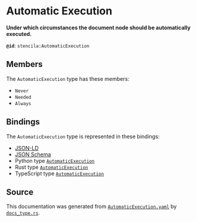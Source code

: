 # Automatic Execution

**Under which circumstances the document node should be automatically executed.**

**`@id`**: `stencila:AutomaticExecution`

## Members

The `AutomaticExecution` type has these members:

- `Never`
- `Needed`
- `Always`

## Bindings

The `AutomaticExecution` type is represented in these bindings:

- [JSON-LD](https://stencila.org/AutomaticExecution.jsonld)
- [JSON Schema](https://stencila.org/AutomaticExecution.schema.json)
- Python type [`AutomaticExecution`](https://github.com/stencila/stencila/blob/main/python/python/stencila/types/automatic_execution.py)
- Rust type [`AutomaticExecution`](https://github.com/stencila/stencila/blob/main/rust/schema/src/types/automatic_execution.rs)
- TypeScript type [`AutomaticExecution`](https://github.com/stencila/stencila/blob/main/ts/src/types/AutomaticExecution.ts)

## Source

This documentation was generated from [`AutomaticExecution.yaml`](https://github.com/stencila/stencila/blob/main/schema/AutomaticExecution.yaml) by [`docs_type.rs`](https://github.com/stencila/stencila/blob/main/rust/schema-gen/src/docs_type.rs).
